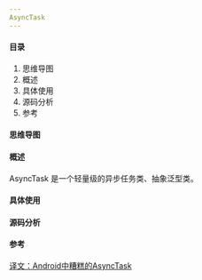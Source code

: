```yaml
---
AsyncTask
---
```


#### 目录

1. 思维导图
2. 概述
3. 具体使用
4. 源码分析
5. 参考

#### 思维导图

#### 概述

AsyncTask 是一个轻量级的异步任务类、抽象泛型类。

#### 具体使用

#### 源码分析

#### 参考

[译文：Android中糟糕的AsyncTask](https://droidyue.com/blog/2014/11/08/bad-smell-of-asynctask-in-android/)